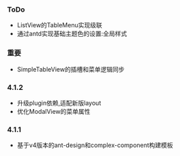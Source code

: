 ### ToDo
- ListView的TableMenu实现级联
- 通过antd实现基础主题色的设置:全局样式

### 

### 重要
- SimpleTableView的插槽和菜单逻辑同步

### 4.1.2
- 升级plugin依赖,适配新版layout
- 优化ModalView的菜单属性

### 4.1.1
- 基于v4版本的ant-design和complex-component构建模板
